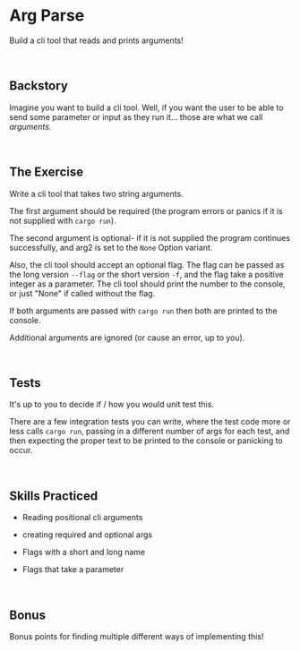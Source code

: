 # Arg Parse
Build a cli tool that reads and prints arguments!

<br/>

## Backstory
Imagine you want to build a cli tool. Well, if you want the user to be able to send some parameter or input as they run it... those are what we call _arguments._ 

<br/>

## The Exercise
Write a cli tool that takes two string arguments.

The first argument should be required (the program errors or panics if it is not supplied with `cargo run`).

The second argument is optional- if it is not supplied the program continues successfully, and arg2 is set to the `None` Option variant.

Also, the cli tool should accept an optional flag. The flag can be passed as the long version `--flag` or the short version `-f`, and the flag take a positive integer as a parameter. The cli tool should print the number to the console, or just "None" if called without the flag.

If both arguments are passed with `cargo run` then both are printed to the console.

Additional arguments are ignored (or cause an error, up to you).

<br/>

## Tests
It's up to you to decide if / how you would unit test this.

There are a few integration tests you can write, where the test code more or less calls `cargo run`, passing in a different number of args for each test, and then expecting the proper text to be printed to the console or panicking to occur. 

<br/>

## Skills Practiced

- Reading positional cli arguments

- creating required and optional args

- Flags with a short and long name

- Flags that take a parameter

<br/>

## Bonus

Bonus points for finding multiple different ways of implementing this!
